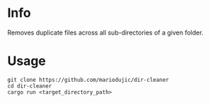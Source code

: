 # Info

Removes duplicate files across all sub-directories of a given folder.

# Usage

```
git clone https://github.com/mariodujic/dir-cleaner
cd dir-cleaner
cargo run <target_directory_path>
```
